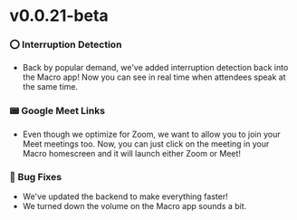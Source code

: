 # v0.0.21-beta

### ⭕ Interruption Detection
 - Back by popular demand, we've added interruption detection back into the Macro app! Now you can see in real time when attendees speak at the same time.

### 📟 Google Meet Links
 - Even though we optimize for Zoom, we want to allow you to join your Meet meetings too. Now, you can just click on the meeting in your Macro homescreen and it will launch either Zoom or Meet!

### 🐛 Bug Fixes
 - We've updated the backend to make everything faster!
 - We turned down the volume on the Macro app sounds a bit.
